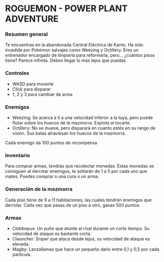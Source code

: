 # ROGUEMON - POWER PLANT ADVENTURE

### Resumen general
Te encuentras en la abandonada Central Eléctrica de Kanto. Ha sido invadida por Pokémon salvajes como Weezing y Octillery. Eres un entrenador encargado de limpiarla para reformarla, pero... ¿cuántos pisos tiene? Parece infinita. Debes llegar lo más lejos que puedas.

### Controles
- WASD para moverte
- Click para disparar
- 1, 2 y 3 para cambiar de arma

### Enemigos
- Weezing: Se acerca a ti a una velocidad inferior a la tuya, pero puede flotar sobre los huecos de la mazmorra. Explota al tocarte.
- Octillery: No se mueve, pero disparará en cuanto estés en su rango de visión. Sus balas atraviesan los huecos de la mazmorra.

Cada enemigo da 100 puntos de recompensa

### Inventario
Para comprar armas, tendrás que recolectar monedas. Estas monedas se consiguen al derrotar enemigos, te soltarán de 1 a 5 por cada uno que mates. Puedes comprar o una cura o un arma.

### Generación de la mazmorra
Cada piso tiene de 9 a 11 habitaciones, las cuales tendrán enemigos que derrotar. Cada vez que pasas de un piso a otro, ganas 500 puntos.

### Armas
- Clobbopus: Un puño que aturde al rival durante un corto tiempo. Su velocidad de ataque es bastante corta.
- Clauncher: Sniper que ataca desde lejos, su velocidad de ataque es elevada.
- Magby: Lanzallamas que hace un pequeño daño entre 0,1 y 0,5 por cada partícula.
